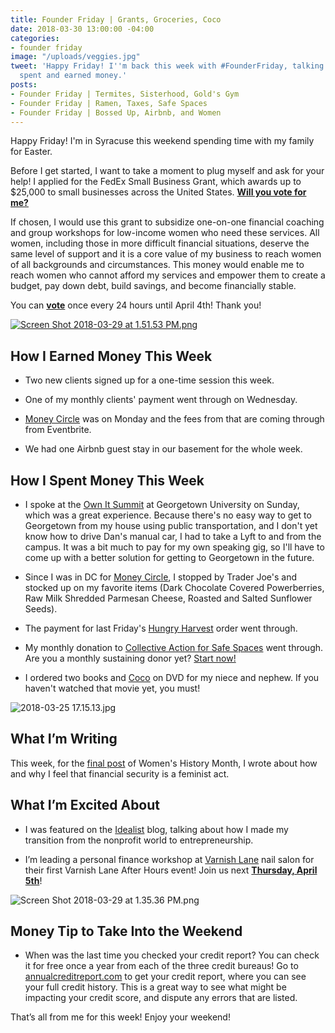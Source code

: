 ```yaml
---
title: Founder Friday | Grants, Groceries, Coco
date: 2018-03-30 13:00:00 -04:00
categories:
- founder friday
image: "/uploads/veggies.jpg"
tweet: 'Happy Friday! I''m back this week with #FounderFriday, talking about how I
  spent and earned money.'
posts:
- Founder Friday | Termites, Sisterhood, Gold's Gym
- Founder Friday | Ramen, Taxes, Safe Spaces
- Founder Friday | Bossed Up, Airbnb, and Women
---
```


Happy Friday! I'm in Syracuse this weekend spending time with my family for Easter.

Before I get started, I want to take a moment to plug myself and ask for your help! I applied for the FedEx Small Business Grant, which awards up to $25,000 to small businesses across the United States. **[Will you vote for me?](https://smallbusinessgrant.fedex.com/home/detail/44f45dd4-966d-4073-8051-115eab79ec3c#/gallery/detail/44f45dd4-966d-4073-8051-115eab79ec3c)**

If chosen, I would use this grant to subsidize one-on-one financial coaching and group workshops for low-income women who need these services. All women, including those in more difficult financial situations, deserve the same level of support and it is a core value of my business to reach women of all backgrounds and circumstances. This money would enable me to reach women who cannot afford my services and empower them to create a budget, pay down debt, build savings, and become financially stable.

You can **[vote](https://smallbusinessgrant.fedex.com/home/detail/44f45dd4-966d-4073-8051-115eab79ec3c#/gallery/detail/44f45dd4-966d-4073-8051-115eab79ec3c)** once every 24 hours until April 4th! Thank you!

[![Screen Shot 2018-03-29 at 1.51.53 PM.png](/uploads/Screen%20Shot%202018-03-29%20at%201.51.53%20PM.png)](https://smallbusinessgrant.fedex.com/home/detail/44f45dd4-966d-4073-8051-115eab79ec3c#/gallery/detail/44f45dd4-966d-4073-8051-115eab79ec3c)

## **How I Earned Money This Week**

* Two new clients signed up for a one-time session this week.

* One of my monthly clients' payment went through on Wednesday.

* [Money Circle](https://www.maggiegermano.com/moneycircle/) was on Monday and the fees from that are coming through from Eventbrite.

* We had one Airbnb guest stay in our basement for the whole week.

## **How I Spent Money This Week**

* I spoke at the [Own It Summit](http://www.ownitsummit.com/) at Georgetown University on Sunday, which was a great experience. Because there's no easy way to get to Georgetown from my house using public transportation, and I don't yet know how to drive Dan's manual car, I had to take a Lyft to and from the campus. It was a bit much to pay for my own speaking gig, so I'll have to come up with a better solution for getting to Georgetown in the future.

* Since I was in DC for [Money Circle](https://www.maggiegermano.com/moneycircle/), I stopped by Trader Joe's and stocked up on my favorite items (Dark Chocolate Covered Powerberries, Raw Milk Shredded Parmesan Cheese, Roasted and Salted Sunflower Seeds).

* The payment for last Friday's [Hungry Harvest](http://hharvest.net/m5didTk) order went through.

* My monthly donation to [Collective Action for Safe Spaces](http://www.collectiveactiondc.org/) went through. Are you a monthly sustaining donor yet? [Start now!](http://www.collectiveactiondc.org/get-involved/monthly-giving-society/)

* I ordered two books and [Coco](https://www.amazon.com/Coco-2018-Animation-Family-Adventure/dp/B079ZXN8ZS/ref=sr_1_2_sspa?ie=UTF8&qid=1522344570&sr=8-2-spons&keywords=coco\+dvd&psc=1) on DVD for my niece and nephew. If you haven't watched that movie yet, you must!

![2018-03-25 17.15.13.jpg](/uploads/2018-03-25%2017.15.13.jpg)

## **What I’m Writing**

This week, for the [final post](https://www.maggiegermano.com/blog/financial-security-is-feminist/) of Women's History Month, I wrote about how and why I feel that financial security is a feminist act.

## **What I’m Excited About**

* I was featured on the [Idealist](https://idealistcareers.org/financial-coach-women/) blog, talking about how I made my transition from the nonprofit world to entrepreneurship.

* I’m leading a personal finance workshop at [Varnish Lane](https://varnishlane.com/) nail salon for their first Varnish Lane After Hours event! Join us next **[Thursday, April 5th](https://www.eventbrite.com/e/varnish-lane-after-hours-personal-finances-tickets-44203571071)**!

![Screen Shot 2018-03-29 at 1.35.36 PM.png](/uploads/Screen%20Shot%202018-03-29%20at%201.35.36%20PM.png)

## **Money Tip to Take Into the Weekend**

* When was the last time you checked your credit report? You can check it for free once a year from each of the three credit bureaus! Go to [annualcreditreport.com](http://www.annualcreditreport.com) to get your credit report, where you can see your full credit history. This is a great way to see what might be impacting your credit score, and dispute any errors that are listed. 

That’s all from me for this week! Enjoy your weekend!